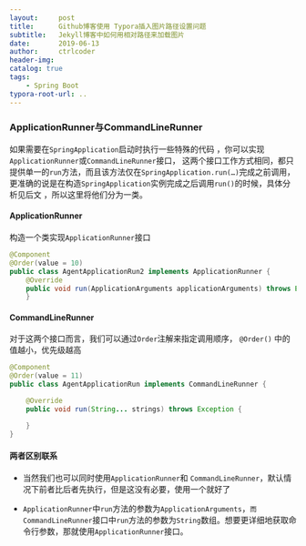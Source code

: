 ```yaml
---
layout:     post
title:      Github博客使用 Typora插入图片路径设置问题
subtitle:   Jekyll博客中如何用相对路径来加载图片
date:       2019-06-13
author:     ctrlcoder
header-img: 
catalog: true
tags:
    - Spring Boot
typora-root-url: ..
---
```


### ApplicationRunner与CommandLineRunner

如果需要在`SpringApplication`启动时执行一些特殊的代码 ，你可以实现`ApplicationRunner`或`CommandLineRunner`接口， 这两个接口工作方式相同，都只提供单一的`run`方法，而且该方法仅在`SpringApplication.run(…)`完成之前调用，更准确的说是在构造`SpringApplication`实例完成之后调用`run()`的时候，具体分析见后文 ，所以这里将他们分为一类。
#### ApplicationRunner
构造一个类实现`ApplicationRunner`接口
```java
@Component
@Order(value = 10)
public class AgentApplicationRun2 implements ApplicationRunner {
	@Override
	public void run(ApplicationArguments applicationArguments) throws Exception {
	}
```

#### CommandLineRunner
对于这两个接口而言，我们可以通过`Order`注解来指定调用顺序， `@Order()` 中的值越小，优先级越高
```java
@Component
@Order(value = 11)
public class AgentApplicationRun implements CommandLineRunner {

	@Override
	public void run(String... strings) throws Exception {

	}
}
```
#### 两者区别联系

- 当然我们也可以同时使用`ApplicationRunner`和 `CommandLineRunner`，默认情况下前者比后者先执行，但是这没有必要，使用一个就好了

- `ApplicationRunner`中`run`方法的参数为`ApplicationArguments`，`而CommandLineRunner`接口中`run`方法的参数为`String`数组。想要更详细地获取命令行参数，那就使用`ApplicationRunner`接口。